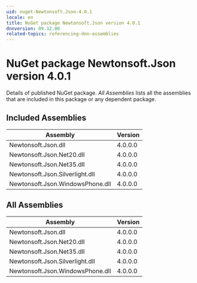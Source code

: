```yaml
---
uid: nuget-Newtonsoft.Json-4.0.1
locale: en
title: NuGet package Newtonsoft.Json version 4.0.1
dnnversion: 09.12.00
related-topics: referencing-dnn-assemblies
---
```


# NuGet package Newtonsoft.Json version 4.0.1
Details of published NuGet package.
*All Assemblies* lists all the assemblies that are included in this package or any dependent package.

## Included Assemblies

|Assembly|Version|
|---|---|
|Newtonsoft.Json.dll|4.0.0.0|
|Newtonsoft.Json.Net20.dll|4.0.0.0|
|Newtonsoft.Json.Net35.dll|4.0.0.0|
|Newtonsoft.Json.Silverlight.dll|4.0.0.0|
|Newtonsoft.Json.WindowsPhone.dll|4.0.0.0|

## All Assemblies

|Assembly|Version|
|---|---|
|Newtonsoft.Json.dll|4.0.0.0|
|Newtonsoft.Json.Net20.dll|4.0.0.0|
|Newtonsoft.Json.Net35.dll|4.0.0.0|
|Newtonsoft.Json.Silverlight.dll|4.0.0.0|
|Newtonsoft.Json.WindowsPhone.dll|4.0.0.0|

